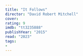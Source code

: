 ```yaml
---
title: "It Follows"
director: "David Robert Mitchell"
cover: 
rating: 9
imdb: "tt3235888"
publishYear: "2015"
read: "2023"
tags:
- 
---
```

